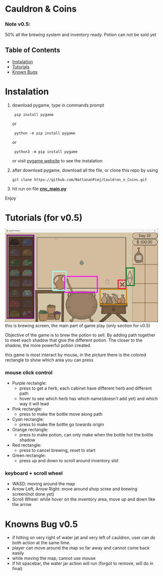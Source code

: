 # Cauldron & Coins

### Note v0.5:
50% all the brewing system and inventory ready. Potion can not be sold yet

## Table of Contents

- [Instalation](#Instalation)
- [Tutorials](#Tutorials)
- [Known Bugs](#Knowns-Bug-v0.5)

# Instalation
1. download pygame, type in commands prompt

        pip install pygame
   
    or

        python -m pip install pygame
    or
    
        python3 -m pip install pygame

   or visit [pygame website](https://www.pygame.org/wiki/GettingStarted) to see the instalation 

3. after download pygame, download all the file, or clone this repo by using
   
    ```githubexpressionlanguage
   git clone https://github.com/NattananPimj/Cauldron_n_Coins.git
    ```
   
4. hit run on file **[cnc_main.py](cnc_main.py)**

Enjoy

# Tutorials (for v0.5)
![brewing_screen.png](ReadmePic/brewing_screen_edited.jpg)
this is brewing screen, the main part of game play (only section for v0.5)

Objective of the game is to brew the potion to sell. By adding path together to meet each shadow that 
give the different potion. The closer to the shadow, the more powerful potion created.

this game is most interact by mouse, in the picture there is the colored rectangle to show which area you can press

### mouse click control
* Purple rectangle:
  * press to get a herb, each cabinet have different herb and different path
  * hover to see which herb has which name(doesn't add yet) and which way it will lead
* Pink rectangle:
  * press to make the bottle move along path
* Cyan rectangle:
  * press to make the bottle go towards origin
* Orange rectangle:
  * press to make potion, can only make when the bottle hot the bottle shadow
* Red rectangle:
  * press to cancel brewing, reset to start
* Green rectangle:
  * press up and down to scroll around inventory slot

### keyboard + scroll wheel
* WASD: moving around the map
* Arrow Left, Arrow Right: move around shop scree and brewing screen(not done yet)
* Scroll Wheel: while hover on the inventory area, move up and down like the arrow


# Knowns Bug v0.5
- if hitting on very right of water jat and very left of cauldron, user can do both action at the same time.
- player can move around the map so far away and cannot come back easily
- while moving the map, cannot use mouse
- if hit spacebar, the water jar action will run (forgot to remove, will do in final)
